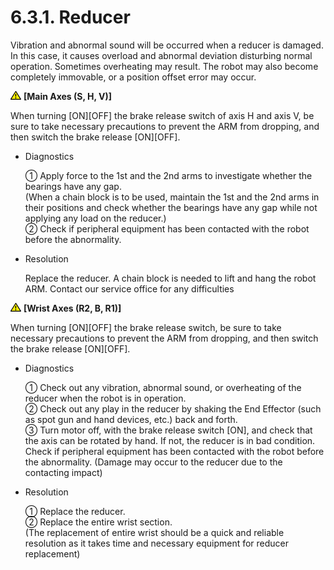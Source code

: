 ﻿# 6.3.1. Reducer

Vibration and abnormal sound will be occurred when a reducer is damaged. In this case, it causes overload and abnormal deviation disturbing normal operation. Sometimes overheating may result. The robot may also become completely immovable, or a position offset error may occur.

<img src="../../_assets/작은주의표시.png"> <b>[Main Axes (S, H, V)]</b>

When turning [ON][OFF] the brake release switch of axis H and axis V, be sure to take necessary precautions to prevent the ARM from dropping, and then switch the brake release [ON][OFF].

*	Diagnostics

    ①	Apply force to the 1st and the 2nd arms to investigate whether the bearings have any gap.<br>
    (When a chain block is to be used, maintain the 1st and the 2nd arms in their positions and check whether the bearings have any gap while not applying any load on the reducer.)<br>
    ②	Check if peripheral equipment has been contacted with the robot before the abnormality.


*	Resolution

    Replace the reducer. A chain block is needed to lift and hang the robot ARM. Contact our service office for any difficulties



<img src="../../_assets/작은주의표시.png"> <b>[Wrist Axes (R2, B, R1)]</b>

When turning [ON][OFF] the brake release switch, be sure to take necessary precautions to prevent the ARM from dropping, and then switch the brake release [ON][OFF].

*	Diagnostics

    ①	Check out any vibration, abnormal sound, or overheating of the reducer when the robot is in operation.<br>
    ②	Check out any play in the reducer by shaking the End Effector (such as spot gun and hand devices, etc.) back and forth.<br> 
    ③	Turn motor off, with the brake release switch [ON], and check that the axis can be rotated by hand. If not, the reducer is in bad condition.<br> 
    Check if peripheral equipment has been contacted with the robot before the abnormality.
    (Damage may occur to the reducer due to the contacting impact)

*	Resolution

    ①	Replace the reducer.<br>
    ②	Replace the entire wrist section.<br>
    (The replacement of entire wrist should be a quick and reliable resolution as it takes time and necessary equipment for reducer replacement)

 



